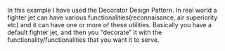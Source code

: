 In this example I have used the Decorator Design Pattern. 
In real world a fighter jet can have various functionalities(reconnaisance, air superiority etc) and it can have one or more of these utilities. 
Basically you have a default fighter jet, and then you "decorate" it with the functionality/functionalities that you want it to serve.
